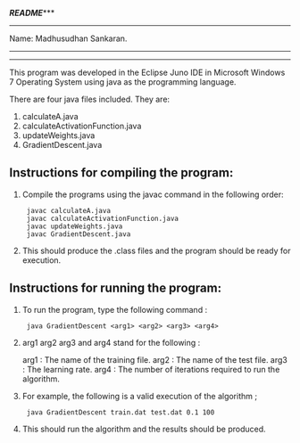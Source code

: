 *********************************************************************README************************************************************************
***************************************************************************************************************************************************

Name: Madhusudhan Sankaran.

***************************************************************************************************************************************************
***************************************************************************************************************************************************


This program was developed in the Eclipse Juno IDE in Microsoft Windows 7 Operating System using java as the programming language.

There are four java files included. They are:

1. calculateA.java
2. calculateActivationFunction.java
3. updateWeights.java
4. GradientDescent.java


Instructions for compiling the program:
---------------------------------------

1. Compile the programs using the javac command in the following order:

		javac calculateA.java
		javac calculateActivationFunction.java
		javac updateWeights.java
		javac GradientDescent.java


2. This should produce the .class files and the program should be ready for execution.
 

Instructions for running the program:
-------------------------------------

1. To run the program, type the following command :
		
		java GradientDescent <arg1> <arg2> <arg3> <arg4>


2. arg1 arg2 arg3 and arg4 stand for the following :

   arg1 : The name of the training file.
   arg2 : The name of the test file.
   arg3 : The learning rate.
   arg4 : The number of iterations required to run the algorithm.

3. For example, the following is a valid execution of the algorithm ;

		java GradientDescent train.dat test.dat 0.1 100

4. This should run the algorithm and the results should be produced.



